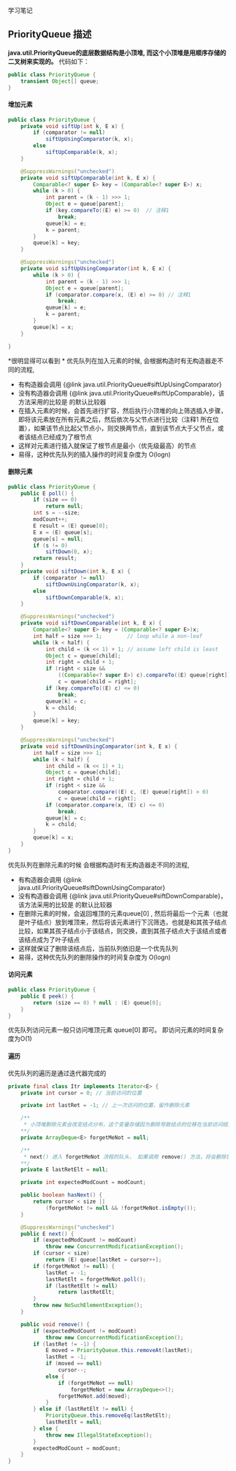 学习笔记

## PriorityQueue 描述
**java.util.PriorityQueue的底层数据结构是小顶堆, 而这个小顶堆是用顺序存储的二叉树来实现的。**
代码如下：
```java
public class PriorityQueue {
    transient Object[] queue;
}
```

#### 增加元素
```java
public class PriorityQueue {
    private void siftUp(int k, E x) {
        if (comparator != null)
            siftUpUsingComparator(k, x);
        else
            siftUpComparable(k, x);
    }

    @SuppressWarnings("unchecked")
    private void siftUpComparable(int k, E x) {
        Comparable<? super E> key = (Comparable<? super E>) x;
        while (k > 0) {
            int parent = (k - 1) >>> 1;
            Object e = queue[parent];
            if (key.compareTo((E) e) >= 0)  // 注释1
                break;
            queue[k] = e;
            k = parent;
        }
        queue[k] = key;
    }

    @SuppressWarnings("unchecked")
    private void siftUpUsingComparator(int k, E x) {
        while (k > 0) {
            int parent = (k - 1) >>> 1;
            Object e = queue[parent];
            if (comparator.compare(x, (E) e) >= 0) // 注释1
                break;
            queue[k] = e;
            k = parent;
        }
        queue[k] = x;
    }

}
```
*很明显得可以看到 *
优先队列在加入元素的时候, 会根据构造时有无构造器走不同的流程, 
* 有构造器会调用 {@link java.util.PriorityQueue#siftUpUsingComparator}
* 没有构造器会调用 {@link java.util.PriorityQueue#siftUpComparable}，该方法采用的比较是 <E> 的默认比较器
* 在插入元素的时候，会首先进行扩容，然后执行小顶堆的向上筛选插入步骤，即将该元素放在所有元素之后，然后依次与父节点进行比较（注释1 所在位置），如果该节点比起父节点小，则交换两节点，直到该节点大于父节点，或者该结点已经成为了根节点
* 这样对元素进行插入就保证了根节点是最小（优先级最高）的节点
* 易得，这种优先队列的插入操作的时间复杂度为 O(logn)

#### 删除元素
```java
public class PriorityQueue {
    public E poll() {
        if (size == 0)
            return null;
        int s = --size;
        modCount++;
        E result = (E) queue[0];
        E x = (E) queue[s];
        queue[s] = null;
        if (s != 0)
            siftDown(0, x);
        return result;
    }
    private void siftDown(int k, E x) {
        if (comparator != null)
            siftDownUsingComparator(k, x);
        else
            siftDownComparable(k, x);
    }

    @SuppressWarnings("unchecked")
    private void siftDownComparable(int k, E x) {
        Comparable<? super E> key = (Comparable<? super E>)x;
        int half = size >>> 1;        // loop while a non-leaf
        while (k < half) {
            int child = (k << 1) + 1; // assume left child is least
            Object c = queue[child];
            int right = child + 1;
            if (right < size &&
                ((Comparable<? super E>) c).compareTo((E) queue[right]) > 0)
                c = queue[child = right];
            if (key.compareTo((E) c) <= 0)
                break;
            queue[k] = c;
            k = child;
        }
        queue[k] = key;
    }

    @SuppressWarnings("unchecked")
    private void siftDownUsingComparator(int k, E x) {
        int half = size >>> 1;
        while (k < half) {
            int child = (k << 1) + 1;
            Object c = queue[child];
            int right = child + 1;
            if (right < size &&
                comparator.compare((E) c, (E) queue[right]) > 0)
                c = queue[child = right];
            if (comparator.compare(x, (E) c) <= 0)
                break;
            queue[k] = c;
            k = child;
        }
        queue[k] = x;
    }
}
```
优先队列在删除元素的时候 会根据构造时有无构造器走不同的流程, 
* 有构造器会调用 {@link java.util.PriorityQueue#siftDownUsingComparator}
* 没有构造器会调用 {@link java.util.PriorityQueue#siftDownComparable}，该方法采用的比较是 <E> 的默认比较器
* 在删除元素的时候，会返回堆顶的元素queue[0] , 然后将最后一个元素（也就是叶子结点）放到堆顶来，然后将该元素进行下沉筛选，也就是和其孩子结点比较，如果其孩子结点小于该结点，则交换，直到其孩子结点大于该结点或者该结点成为了叶子结点
* 这样就保证了删除该结点后，当前队列依旧是一个优先队列
* 易得，这种优先队列的删除操作的时间复杂度为 O(logn)

#### 访问元素
```java
public class PriorityQueue {
    public E peek() {
        return (size == 0) ? null : (E) queue[0];
    }
}
```
优先队列访问元素一般只访问堆顶元素 queue[0] 即可。
即访问元素的时间复杂度为O(1)


#### 遍历
优先队列的遍历是通过迭代器完成的
```java
private final class Itr implements Iterator<E> {
    private int cursor = 0; // 当前访问的位置

    private int lastRet = -1; // 上一次访问的位置，留作删除元素

    /**
     * 小顶堆删除元素会改变结点分布，这个变量存储因为删除导致结点的位移在当前访问结点之前，需将该结点加入到这个队列中 留待访问
    **/
    private ArrayDeque<E> forgetMeNot = null; 

    /**
     * next() 进入 forgetMeNot 流程的队头， 如果调用 remove() 方法，将会删除优先队列中的的这个结点
    **/
    private E lastRetElt = null;

    private int expectedModCount = modCount;

    public boolean hasNext() {
        return cursor < size ||
            (forgetMeNot != null && !forgetMeNot.isEmpty());
    }

    @SuppressWarnings("unchecked")
    public E next() {
        if (expectedModCount != modCount)
            throw new ConcurrentModificationException();
        if (cursor < size)
            return (E) queue[lastRet = cursor++];
        if (forgetMeNot != null) {
            lastRet = -1;
            lastRetElt = forgetMeNot.poll();
            if (lastRetElt != null)
                return lastRetElt;
        }
        throw new NoSuchElementException();
    }

    public void remove() {
        if (expectedModCount != modCount)
            throw new ConcurrentModificationException();
        if (lastRet != -1) {
            E moved = PriorityQueue.this.removeAt(lastRet);
            lastRet = -1;
            if (moved == null)
                cursor--;
            else {
                if (forgetMeNot == null)
                    forgetMeNot = new ArrayDeque<>();
                forgetMeNot.add(moved);
            }
        } else if (lastRetElt != null) {
            PriorityQueue.this.removeEq(lastRetElt);
            lastRetElt = null;
        } else {
            throw new IllegalStateException();
        }
        expectedModCount = modCount;
    }
}
```

